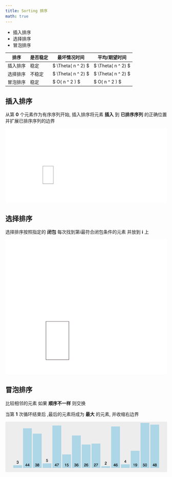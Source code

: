 ```yaml
---
title: Sorting 排序
math: true
---
```


+ 插入排序
+ 选择排序
+ 冒泡排序

| 排序     | 是否稳定 | 最坏情况时间       | 平均/期望时间      |
|----------|----------|--------------------|--------------------|
| 插入排序 | 稳定     | $ \Theta( n ^ 2) $ | $ \Theta( n ^ 2) $ |
| 选择排序 | 不稳定   | $ \Theta( n ^ 2) $ | $ \Theta( n ^ 2) $ |
| 冒泡排序 | 稳定     | $ O( n ^ 2 ) $     | $ O( n ^ 2 ) $     |



## 插入排序
从第 **0** 个元素作为有序序列开始, 插入排序将元素 **插入** 到 **已排序序列** 的正确位置 并扩展已排序序列的边界

[![Insertion_sort](./insertion_sort.svg)](./insertion_sort.svg)

## 选择排序
选择排序按照指定的 **闭包** 每次找到第i最符合闭包条件的元素 并放到 **i** 上

[![Selection_Sort](./selection_sort.svg)](./selection_sort.svg)


## 冒泡排序
比较相邻的元素 如果 **顺序不一样** 则交换

当第 **1** 次循环结束后 ,最后的元素将成为 **最大** 的元素, 并收缩右边界

[![Bubble_Sort](./bubble_sort.gif)](./bubble_sort.gif)

